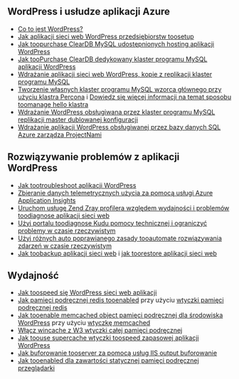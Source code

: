 ## <a name="wordpress-and-azure-app-service"></a>WordPress i usłudze aplikacji Azure
* [Co to jest WordPress?](https://wordpress.org/)
* [Jak aplikacji sieci web WordPress przedsiębiorstw toosetup](../articles/app-service-web/web-sites-php-enterprise-wordpress.md)
* [Jak toopurchase ClearDB MySQL udostępnionych hosting aplikacji WordPress](http://blog.syntaxc4.net/post/2012/12/03/provisioning-a-mysql-database-from-the-windows-azure-store.aspx)
* [Jak tooPurchase ClearDB dedykowany klaster programu MySQL aplikacji WordPress](https://azure.microsoft.com/blog/announcing-new-mysql-premium-tiers-from-cleardb/)
* [Wdrażanie aplikacji sieci web WordPress, kopie z replikacji klaster programu MySQL](/documentation/templates/wordpress-mysql-replication/)
* [Tworzenie własnych klaster programu MySQL wzorca głównego przy użyciu klastra Percona](/documentation/templates/mysql-ha-pxc/) i [Dowiedz się więcej informacji na temat sposobu toomanage hello klastra](https://github.com/fanjeffrey/axiom.articles/tree/master/pxc)
* [Wdrażanie WordPress obsługiwana przez klaster programu MySQL replikacji master dublowanej konfiguracji](/documentation/templates/mysql-replication/)
* [Wdrażanie aplikacji WordPress obsługiwanej przez bazy danych SQL Azure zarządza ProjectNami](https://azuremarketplace.microsoft.com/en-us/marketplace/apps/ProjectNami.ProjectNami?tab=Overview)

## <a name="troubleshooting-wordpress-application"></a>Rozwiązywanie problemów z aplikacji WordPress
* [Jak tootroubleshoot aplikacji WordPress](https://sunithamk.wordpress.com/2014/09/04/wordpress-troubleshooting-techniques-on-azure-websites/)
* [Zbieranie danych telemetrycznych użycia za pomocą usługi Azure Application Insights](https://azure.microsoft.com/blog/usage-analytics-for-wordpress-with-azure-app-insights/)
* [Uruchom usługę Zend Zray profilera względem wydajności i problemów toodiagnose aplikacji sieci web](https://sunithamk.wordpress.com/2015/08/04/profiling-php-application-on-azure-web-apps/)
* [Użyj portalu toodiagnose Kudu pomocy technicznej i ograniczyć problemy w czasie rzeczywistym](https://sunithamk.wordpress.com/2015/11/04/diagnose-and-mitigate-issues-with-azure-web-apps-support-portal/)
* [Użyj różnych auto poprawianego zasady tooautomate rozwiązywania zdarzeń w czasie rzeczywistym](http://microsoftazurewebsitescheatsheet.info/#auto-heal)
* [Jak toobackup aplikacji sieci web](../articles/app-service-web/web-sites-backup.md) i [jak toorestore aplikacji sieci web](../articles/app-service-web/web-sites-restore.md)

## <a name="performance"></a>Wydajność
* [Jak toospeed się WordPress sieci web aplikacji](https://sunithamk.wordpress.com/2014/08/01/10-ways-to-speed-up-your-wordpress-site-on-azure-websites/)
* [Jak pamięci podręcznej redis tooenabled](../articles/redis-cache/cache-dotnet-how-to-use-azure-redis-cache.md) przy użyciu [wtyczki pamięci podręcznej redis](https://wordpress.org/plugins/wp-redis/)
* [Jak tooenable memcached object pamięci podręcznej dla środowiska WordPress](../articles/app-service-web/web-sites-connect-to-redis-using-memcache-protocol.md) przy użyciu [wtyczkę memcached](https://wordpress.org/plugins/memcached/)
* [Włącz wincache z W3 wtyczki całej pamięci podręcznej](https://wordpress.org/plugins/w3-total-cache/)
* [Jak toouse supercache wtyczki toospeed zapasowej aplikacji WordPress](http://ruslany.net/2008/12/speed-up-wordpress-on-iis-70/)
* [Jak buforowanie tooserver za pomocą usług IIS output buforowanie](http://blogs.msdn.com/b/brian_swan/archive/2011/06/08/performance-tuning-php-apps-on-windows-iis-with-output-caching.aspx)
* [Jak tooenabled dla zawartości statycznej pamięci podręcznej przeglądarki](http://www.iis.net/configreference/system.webserver/staticcontent)

